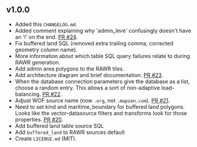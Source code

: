 v1.0.0
------

* Added this `CHANGELOG.md`.
* Added comment explaining why 'admin_leve' confusingly doesn't have an 'l' on the end. [PR #24](https://github.com/tilezen/raw_tiles/pull/24).
* Fix buffered land SQL (removed extra trailing comma, corrected geometry column name).
* More information about which table SQL query failures relate to during RAWR generation.
* Add admin area polygons to the RAWR tiles.
* Add architecture diagram and brief documentation. [PR #23](https://github.com/tilezen/raw_tiles/pull/23).
* When the database connection parameters give the database as a list, choose a random entry. This allows a sort of non-adaptive load-balancing. [PR #22](https://github.com/tilezen/raw_tiles/pull/22).
* Adjust WOF source name (now `.org`, not `.mapzen.com`). [PR #21](https://github.com/tilezen/raw_tiles/pull/21).
* Need to set kind and maritime_boundary for buffered land polygons. Looks like the vector-datasource filters and transforms look for those properties. [PR #20](https://github.com/tilezen/raw_tiles/pull/20).
* Add buffered land table source SQL
* Add `buffered_land` to RAWR sources default
* Create `LICENSE.md` (MIT).
